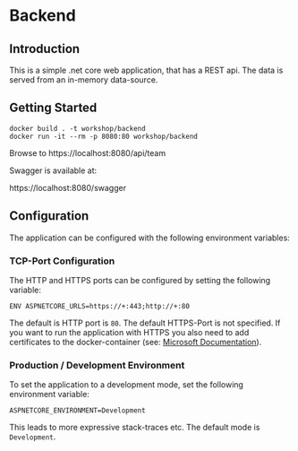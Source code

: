 # Backend

## Introduction

This is a simple .net core web application, that has a REST api.
The data is served from an in-memory data-source.

## Getting Started

```
docker build . -t workshop/backend
docker run -it --rm -p 8080:80 workshop/backend
```

Browse to https://localhost:8080/api/team

Swagger is available at:

https://localhost:8080/swagger

## Configuration

The application can be configured with the following environment variables:

### TCP-Port Configuration

The HTTP and HTTPS ports can be configured by setting the following variable:

```
ENV ASPNETCORE_URLS=https://+:443;http://+:80
```

The default is HTTP port is `80`. The default HTTPS-Port is not specified.
If you want to run the application with HTTPS you also need to add certificates to the docker-container (see: [Microsoft Documentation](https://docs.microsoft.com/en-US/aspnet/core/security/enforcing-ssl?view=aspnetcore-2.2&tabs=visual-studio#trust-the-aspnet-core-https-development-certificate-on-windows-and-macos)).

### Production / Development Environment

To set the application to a development mode, set the following environment variable:

```
ASPNETCORE_ENVIRONMENT=Development
```

This leads to more expressive stack-traces etc.
The default mode is `Development`.